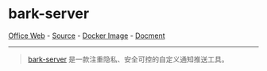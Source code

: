 # bark-server

[Office Web][1] - [Source][2] - [Docker Image][3] - [Docment][4]

---

> [bark-server][1] 是一款注重隐私、安全可控的自定义通知推送工具。

[1]:https://bark.day.app/
[2]:https://github.com/Finb/bark-server
[3]:https://hub.docker.com/r/finab/bark-server
[4]:https://bark.day.app/#/tutorial
